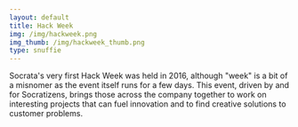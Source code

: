 ```yaml
---
layout: default
title: Hack Week 
img: /img/hackweek.png
img_thumb: /img/hackweek_thumb.png
type: snuffie
---
```


Socrata's very first Hack Week was held in 2016, although "week" is a bit of a misnomer as the event itself runs for a few days. This event, driven by and for Socratizens, brings those across the company together to work on interesting projects that can fuel innovation and to find creative solutions to customer problems. 